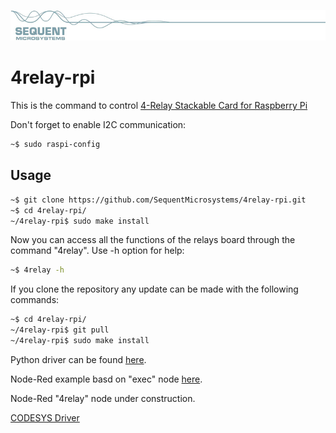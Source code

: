 [![4relay-rpi](readmeres/sequent.jpg)](https://www.sequentmicrosystems.com)

# 4relay-rpi

This is the command to control [4-Relay Stackable Card for Raspberry Pi](https://sequentmicrosystems.com/index.php?route=product/product&path=33&product_id=58)

Don't forget to enable I2C communication:
```bash
~$ sudo raspi-config
```

## Usage

```bash
~$ git clone https://github.com/SequentMicrosystems/4relay-rpi.git
~$ cd 4relay-rpi/
~/4relay-rpi$ sudo make install
```

Now you can access all the functions of the relays board through the command "4relay". Use -h option for help:
```bash
~$ 4relay -h
```

If you clone the repository any update can be made with the following commands:

```bash
~$ cd 4relay-rpi/  
~/4relay-rpi$ git pull
~/4relay-rpi$ sudo make install
```  

Python driver can be found [here](https://github.com/SequentMicrosystems/4relay-rpi/tree/master/python).

Node-Red example basd on "exec" node [here](https://github.com/SequentMicrosystems/4relay-rpi/tree/master/python).

Node-Red "4relay" node under construction.

[CODESYS Driver](https://github.com/SequentMicrosystems/4relay-rpi/tree/master/CODESYS)
